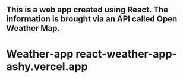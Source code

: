 ## This is a web app created using React. The information is brought via an API called Open Weather Map.

# Weather-app  react-weather-app-ashy.vercel.app
